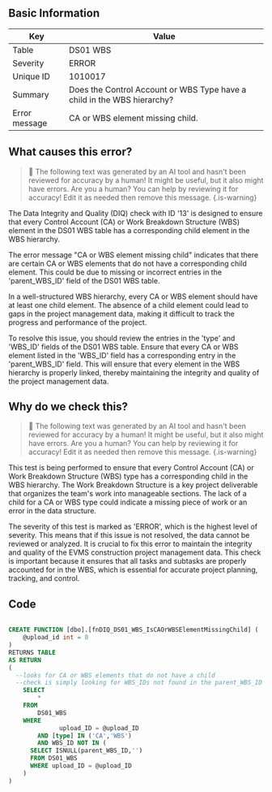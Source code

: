## Basic Information
| Key         | Value          |
|-------------|----------------|
| Table       | DS01 WBS |
| Severity    | ERROR |
| Unique ID   | 1010017   |
| Summary     | Does the Control Account or WBS Type have a child in the WBS hierarchy? |
| Error message | CA or WBS element missing child. |

## What causes this error?

> :robot: The following text was generated by an AI tool and hasn't been reviewed for accuracy by a human! It might be useful, but it also might have errors. Are you a human? You can help by reviewing it for accuracy! Edit it as needed then remove this message.
{.is-warning}

The Data Integrity and Quality (DIQ) check with ID '13' is designed to ensure that every Control Account (CA) or Work Breakdown Structure (WBS) element in the DS01 WBS table has a corresponding child element in the WBS hierarchy. 

The error message "CA or WBS element missing child" indicates that there are certain CA or WBS elements that do not have a corresponding child element. This could be due to missing or incorrect entries in the 'parent_WBS_ID' field of the DS01 WBS table. 

In a well-structured WBS hierarchy, every CA or WBS element should have at least one child element. The absence of a child element could lead to gaps in the project management data, making it difficult to track the progress and performance of the project.

To resolve this issue, you should review the entries in the 'type' and 'WBS_ID' fields of the DS01 WBS table. Ensure that every CA or WBS element listed in the 'WBS_ID' field has a corresponding entry in the 'parent_WBS_ID' field. This will ensure that every element in the WBS hierarchy is properly linked, thereby maintaining the integrity and quality of the project management data.
## Why do we check this?

> :robot: The following text was generated by an AI tool and hasn't been reviewed for accuracy by a human! It might be useful, but it also might have errors. Are you a human? You can help by reviewing it for accuracy! Edit it as needed then remove this message.
{.is-warning}

This test is being performed to ensure that every Control Account (CA) or Work Breakdown Structure (WBS) type has a corresponding child in the WBS hierarchy. The Work Breakdown Structure is a key project deliverable that organizes the team's work into manageable sections. The lack of a child for a CA or WBS type could indicate a missing piece of work or an error in the data structure.

The severity of this test is marked as 'ERROR', which is the highest level of severity. This means that if this issue is not resolved, the data cannot be reviewed or analyzed. It is crucial to fix this error to maintain the integrity and quality of the EVMS construction project management data. This check is important because it ensures that all tasks and subtasks are properly accounted for in the WBS, which is essential for accurate project planning, tracking, and control.
## Code

```sql

CREATE FUNCTION [dbo].[fnDIQ_DS01_WBS_IsCAOrWBSElementMissingChild] (
	@upload_id int = 0
)
RETURNS TABLE
AS RETURN
(
  --looks for CA or WBS elements that do not have a child
  --check is simply looking for WBS_IDs not found in the parent_WBS_ID column
	SELECT 
		* 
	FROM 
		DS01_WBS
	WHERE 
			  upload_ID = @upload_ID
		AND [type] IN ('CA','WBS')
		AND WBS_ID NOT IN (
      SELECT ISNULL(parent_WBS_ID,'')
      FROM DS01_WBS
      WHERE upload_ID = @upload_ID
    )
)
```
